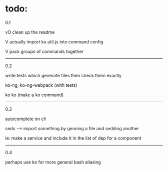 # todo:

0.1

vO clean up the readme

V actually import ko.util.js into command config

V pack groups of commands together

---

0.2

write tests which generate files then check them exactly

ko-ng, ko-ng-webpack (with tests)

ko ko (make a ko command)

---

0.3

autocomplete on cli

seds --> import something by genning a file and sedding another

ie: make a service and include it in the list of dep for a component

---

0.4

perhaps use ko for more general bash aliasing
